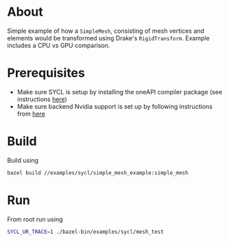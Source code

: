 # About
Simple example of how a `SimpleMesh`, consisting of mesh vertices and elements would be transformed using Drake's `RigidTransform`. Example includes a CPU vs GPU comparison.

# Prerequisites
- Make sure SYCL is setup by installing the oneAPI compiler package (see instructions [here](https://www.intel.com/content/www/us/en/developer/tools/oneapi/base-toolkit-downloa[…]packages=oneapi-toolkit&oneapi-toolkit-os=linux&oneapi-lin=apt))
- Make sure backend Nvidia support is set up by following instructions from [here](https://developer.codeplay.com/products/oneapi/nvidia/2025.1.1/guides/get-started-guide-nvidia)

# Build
Build using
```bash
bazel build //examples/sycl/simple_mesh_example:simple_mesh
```

# Run
From root run using
```bash
SYCL_UR_TRACE=1 ./bazel-bin/examples/sycl/mesh_test
```
